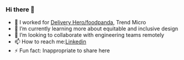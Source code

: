 ### Hi there 👋

<!--
**chipy1209/chipy1209** is a ✨ _special_ ✨ repository because its `README.md` (this file) appears on your GitHub profile.
-->

- 🔭 I worked for [Delivery Hero/foodpanda](https://www.deliveryhero.com/), Trend Micro
- 🌱 I’m currently learning more about equitable and inclusive design
- 👯 I’m looking to collaborate with engineering teams remotely
- 📫 How to reach me:[Linkedin](https://www.linkedin.com/in/benitahuang/)
- ⚡ Fun fact: Inappropriate to share here

